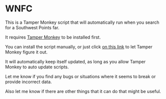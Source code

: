 # WNFC

This is a Tamper Monkey script that will automatically run when you search for a Southwest Points far. 

It requires [Tamper Monkey](https://tampermonkey.net/) to be installed first.

You can install the script manually, or just click [on this link](https://github.com/minamhere/WNFC/raw/master/wnfc.user.js) to let Tamper Monkey figure it out.

It will automatically keep itself updated, as long as you allow Tamper Monkey to auto update scripts. 

Let me know if you find any bugs or situations where it seems to break or provide incorrect data.

Also let me know if there are other things that it can do that might be useful.
